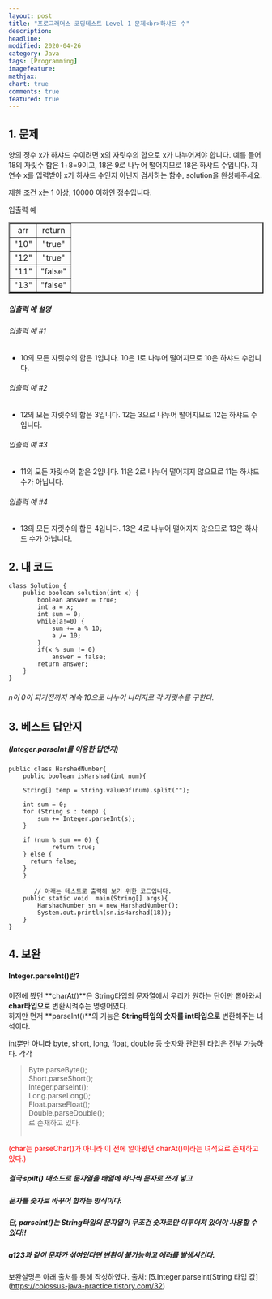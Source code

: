 ```yaml
---
layout: post
title: "프로그래머스 코딩테스트 Level 1 문제<br>하샤드 수"     
description: 
headline:
modified: 2020-04-26
category: Java
tags: [Programming]
imagefeature:
mathjax:
chart: true
comments: true
featured: true
---
```



## 1. 문제

양의 정수 x가 하샤드 수이려면 x의 자릿수의 합으로 x가 나누어져야 합니다. 예를 들어 18의 자릿수 합은 1+8=9이고, 18은 9로 나누어 떨어지므로 18은 하샤드 수입니다. 자연수 x를 입력받아 x가 하샤드 수인지 아닌지 검사하는 함수, solution을 완성해주세요.

제한 조건
x는 1 이상, 10000 이하인 정수입니다.

입출력 예<br>
<table width="150" border="2" align="center">
    <tr>
        <td style="text-align:center">arr</td>
        <td style="text-align:center">return</td>
    </tr>
    <tr>
        <td style="text-align:center">"10"</td>
        <td style="text-align:center">"true"</td>
    </tr>
    <tr>
        <td style="text-align:center">"12"</td>
        <td style="text-align:center">"true"</td>
    </tr>
        <tr>
        <td style="text-align:center">"11"</td>
        <td style="text-align:center">"false"</td>
    </tr>   
    <tr>
        <td style="text-align:center">"13"</td>
        <td style="text-align:center">"false"</td>
    </tr>   

</table>
   
##### 입출력 예 설명   

###### 입출력 예 #1
   - 10의 모든 자릿수의 합은 1입니다. 10은 1로 나누어 떨어지므로 10은 하샤드 수입니다.   
###### 입출력 예 #2   
   - 12의 모든 자릿수의 합은 3입니다. 12는 3으로 나누어 떨어지므로 12는 하샤드 수입니다.   
###### 입출력 예 #3    
   - 11의 모든 자릿수의 합은 2입니다. 11은 2로 나누어 떨어지지 않으므로 11는 하샤드 수가 아닙니다.   
###### 입출력 예 #4    
   - 13의 모든 자릿수의 합은 4입니다. 13은 4로 나누어 떨어지지 않으므로 13은 하샤드 수가 아닙니다.   

## 2. 내 코드 

```
class Solution {
    public boolean solution(int x) {
        boolean answer = true;
        int a = x;
        int sum = 0;
        while(a!=0) {
            sum += a % 10;
            a /= 10;
        }  
        if(x % sum != 0)
            answer = false;
        return answer;
    }
}
```
  
###### n이 0이 되기전까지 계속 10으로 나누어 나머지로 각 자릿수를 구한다.    


  
## 3. 베스트 답안지

##### (Integer.parseInt를 이용한  답안지)

```
public class HarshadNumber{
    public boolean isHarshad(int num){

    String[] temp = String.valueOf(num).split("");

    int sum = 0;
    for (String s : temp) {
        sum += Integer.parseInt(s);
    }

    if (num % sum == 0) {
            return true;
    } else {
      return false;
    }
    }

       // 아래는 테스트로 출력해 보기 위한 코드입니다.
    public static void  main(String[] args){
        HarshadNumber sn = new HarshadNumber();
        System.out.println(sn.isHarshad(18));
    }
}
```


## 4. 보완

#### Integer.parseInt()란?   

이전에 봤던 **charAt()**은 String타입의 문자열에서 우리가 원하는 단어만 뽑아와서 **char타입으로** 변환시켜주는 명령어였다.   
하지만 먼저 **parseInt()**의 기능은 **String타입의 숫자를 int타입으로** 변환해주는 녀석이다.

int뿐만 아니라 byte, short, long, float, double 등 숫자와 관련된 타입은 전부 가능하다.
각각<br>
> Byte.parseByte();<br>
> Short.parseShort();<br>
> Integer.parseInt();<br>
> Long.parseLong();<br>
> Float.parseFloat();<br>
> Double.parseDouble();<br>
로 존재하고 있다.<br><br>


<span style="color:red"> (char는 parseChar()가 아니라 이 전에 알아봤던 charAt()이라는 녀석으로 존재하고 있다.)</span>       

##### 결국 spilt() 매소드로 문자열을 배열에 하나씩 문자로 쪼개 넣고  
##### 문자를 숫자로 바꾸어 합하는 방식이다.   


##### 단, parseInt()는 String타입의 문자열이 무조건 숫자로만 이루어져 있어야 사용할 수 있다!!  
##### a123과 같이 문자가 섞여있다면 변환이 불가능하고 에러를 발생시킨다.   

보완설명은 아래 출처를 통해 작성하였다.
출처: [5.Integer.parseInt(String 타입 값] (https://colossus-java-practice.tistory.com/32)   
